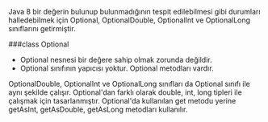 Java 8 bir değerin bulunup bulunmadığının tespit edilebilmesi gibi durumları halledebilmek için Optional,
OptionalDouble, OptionalInt ve OptionalLong sınıflarını getirmiştir.

###class Optional<T>
- Optional nesnesi bir değere sahip olmak zorunda değildir.
- Optional sınıfının yapıcısı yoktur. Optional metodları vardır.

OptionalDouble, OptionalInt ve OptionalLong sınıfları da Optional sınıfı ile aynı şekilde çalışır.
Optional'dan farklı olarak double, int, long tipleri ile çalışmak için tasarlanmıştır.
Optional'da kullanılan get metodu yerine getAsInt, getAsDouble, getAsLong metodları kullanılır.